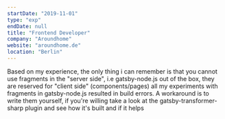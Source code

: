 ```yaml
---
startDate: "2019-11-01"
type: "exp"
endDate: null
title: "Frontend Developer"
company: "Aroundhome"
website: "aroundhome.de"
location: "Berlin"
---
```


Based on my experience, the only thing i can remember is that you cannot use fragments in the "server side", i.e gatsby-node.js out of the box, they are reserved for "client side" (components/pages) all my experiments with fragments in gatsby-node.js resulted in build errors. A workaround is to write them yourself, if you're willing take a look at the gatsby-transformer-sharp plugin and see how it's built and if it helps

